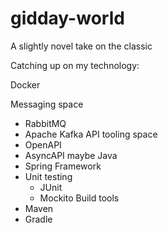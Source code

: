# gidday-world
A slightly novel take on the classic

Catching up on my technology:

Docker

Messaging space
  - RabbitMQ
  - Apache Kafka
API tooling space
  - OpenAPI
  - AsyncAPI maybe
Java 
  - Spring Framework
  - Unit testing
    - JUnit
    - Mockito
Build tools
  - Maven
  - Gradle
